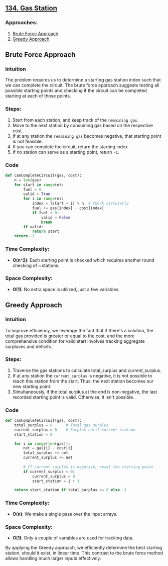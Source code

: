 ## [134. Gas Station](https://leetcode.com/problems/gas-station/)

### Approaches:
1. [Brute Force Approach](#brute-force-approach)
2. [Greedy Approach](#greedy-approach)

## Brute Force Approach

### Intuition
The problem requires us to determine a starting gas station index such that we can complete the circuit. The brute force approach suggests testing all possible starting points and checking if the circuit can be completed starting at each of those points.

### Steps:
1. Start from each station, and keep track of the `remaining gas`.
2. Move to the next station by consuming gas based on the respective cost.
3. If at any station the `remaining gas` becomes negative, that starting point is not feasible.
4. If you can complete the circuit, return the starting index.
5. If no station can serve as a starting point, return `-1`.

### Code
```python
def canCompleteCircuit(gas, cost):
    n = len(gas)
    for start in range(n):
        fuel = 0
        valid = True
        for i in range(n):
            index = (start + i) % n  # Check circularly
            fuel += gas[index] - cost[index]
            if fuel < 0:
                valid = False
                break
        if valid:
            return start
    return -1
```

### Time Complexity:
- **O(n^2)**: Each starting point is checked which requires another round checking of `n` stations.

### Space Complexity:
- **O(1)**: No extra space is utilized, just a few variables.

## Greedy Approach

### Intuition
To improve efficiency, we leverage the fact that if there's a solution, the total gas provided is greater or equal to the cost, and the more comprehensive condition for valid start involves tracking aggregate surpluses and deficits.

### Steps:
1. Traverse the gas stations to calculate total_surplus and current_surplus.
2. If at any station the `current_surplus` is negative, it is not possible to reach this station from the start. Thus, the next station becomes our new starting point.
3. Simultaneously, if the total surplus at the end is non-negative, the last recorded starting point is valid. Otherwise, it isn't possible.

### Code
```python
def canCompleteCircuit(gas, cost):
    total_surplus = 0      # Total gas surplus
    current_surplus = 0    # Surplus until current station
    start_station = 0

    for i in range(len(gas)):
        net = gas[i] - cost[i]
        total_surplus += net
        current_surplus += net
        
        # If current surplus is negative, reset the starting point
        if current_surplus < 0:
            current_surplus = 0
            start_station = i + 1

    return start_station if total_surplus >= 0 else -1
```

### Time Complexity:
- **O(n)**: We make a single pass over the input arrays.

### Space Complexity:
- **O(1)**: Only a couple of variables are used for tracking data.

By applying the Greedy approach, we efficiently determine the best starting station, should it exist, in linear time. This contrast to the brute force method allows handling much larger inputs effectively.


